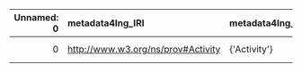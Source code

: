 |   Unnamed: 0 | metadata4Ing_IRI                   | metadata4Ing_DESC   | MS_IRI                                     | MS_DESC               |
|-------------:|:-----------------------------------|:--------------------|:-------------------------------------------|:----------------------|
|            0 | http://www.w3.org/ns/prov#Activity | {'Activity'}        | http://purl.obolibrary.org/obo/NCIT_C43431 | {'label': 'Activity'} |